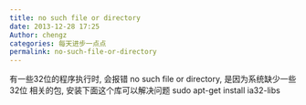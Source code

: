 ```yaml
---
title: no such file or directory
date: 2013-12-28 17:25
Author: chengz
categories: 每天进步一点点
permalink: no-such-file-or-directory
---
```



有一些32位的程序执行时, 会报错 no such file or directory,
是因为系统缺少一些32位 相关的包, 安装下面这个库可以解决问题 sudo apt-get
install ia32-libs

